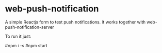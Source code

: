 # web-push-notification

A simple Reactjs form to test push notifications. It works together with web-push-notification-server 

To run it just:

#npm i -s
#npm start
